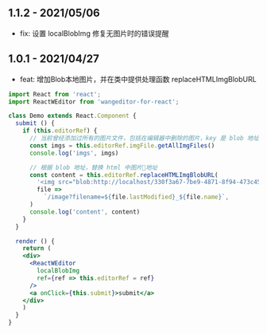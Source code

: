 <!--
 * @Author: donggg
 * @LastEditors: donggg
 * @Date: 2021-04-27 19:13:31
 * @LastEditTime: 2021-05-06 11:05:06
-->
## 1.1.2 - 2021/05/06
- fix: 设置 localBlobImg 修复无图片时的错误提醒

## 1.0.1 - 2021/04/27
- feat: 增加Blob本地图片，并在类中提供处理函数 replaceHTMLImgBlobURL

```jsx
import React from 'react';
import ReactWEditor from 'wangeditor-for-react';

class Demo extends React.Component {
  submit () {
    if (this.editorRef) {
      // 当前曾经添加过所有的图片文件，包括在编辑器中删除的图片，key 是 blob 地址，value 是 File
      const imgs = this.editorRef.imgFile.getAllImgFiles()
      console.log('imgs', imgs)

      // 根据 blob 地址，替换 html 中图片地址
      const content = this.editorRef.replaceHTMLImgBlobURL(
        '<img src="blob:http://localhost/330f3a67-7be9-4871-8f94-473c45c1f524>',
        file =>
          `/image?filename=${file.lastModified}_${file.name}`,
      )
      console.log('content', content)
    }
  }

  render () {
    return (
    <div>
      <ReactWEditor
        localBlobImg
        ref={ref => this.editorRef = ref}
      />
      <a onClick={this.submit}>submit</a>
    </div>
    )
  }
}
```
